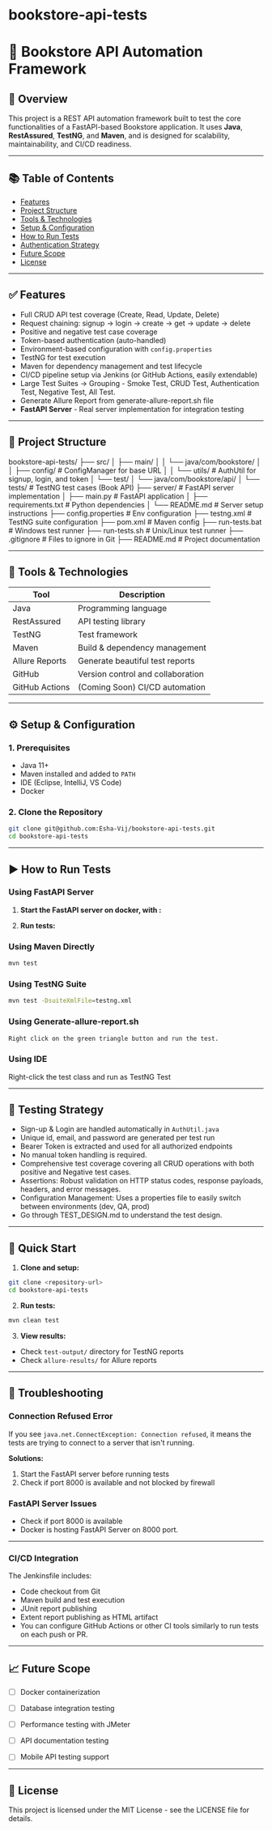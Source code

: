 # bookstore-api-tests
# 📘 Bookstore API Automation Framework


## 📝 Overview


This project is a REST API automation framework built to test the core functionalities of a FastAPI-based Bookstore application. It uses **Java**, **RestAssured**, **TestNG**, and **Maven**, and is designed for scalability, maintainability, and CI/CD readiness.


---


## 📚 Table of Contents


- [Features](#-features)
- [Project Structure](#project-structure)
- [Tools & Technologies](#tools--technologies)
- [Setup & Configuration](#setup--configuration)
- [How to Run Tests](#how-to-run-tests)
- [Authentication Strategy](#authentication-strategy)
- [Future Scope](#future-scope)
- [License](#-license)


---


## ✅ Features


- Full CRUD API test coverage (Create, Read, Update, Delete)
- Request chaining: signup → login → create → get → update → delete
- Positive and negative test case coverage
- Token-based authentication (auto-handled)
- Environment-based configuration with `config.properties`
- TestNG for test execution
- Maven for dependency management and test lifecycle
- CI/CD pipeline setup via Jenkins (or GitHub Actions, easily extendable)
- Large Test Suites → Grouping - Smoke Test, CRUD Test, Authentication Test, Negative Test, All Test.
- Generate Allure Report from generate-allure-report.sh file
- **FastAPI Server** - Real server implementation for integration testing


---


## 🧾 Project Structure


bookstore-api-tests/
├── src/
│ ├── main/
│ │ └── java/com/bookstore/
│ │ ├── config/ # ConfigManager for base URL
│ │ └── utils/ # AuthUtil for signup, login, and token
│ └── test/
│ └── java/com/bookstore/api/
│ └── tests/ # TestNG test cases (Book API)
├── server/ # FastAPI server implementation
│ ├── main.py # FastAPI application
│ ├── requirements.txt # Python dependencies
│ └── README.md # Server setup instructions
├── config.properties # Env configuration
├── testng.xml # TestNG suite configuration
├── pom.xml # Maven config
├── run-tests.bat # Windows test runner
├── run-tests.sh # Unix/Linux test runner
├── .gitignore # Files to ignore in Git
├── README.md # Project documentation


---


## 🧰 Tools & Technologies


| Tool           | Description                       |
|----------------|-----------------------------------|
| Java           | Programming language              |
| RestAssured    | API testing library               |
| TestNG         | Test framework                    |
| Maven          | Build & dependency management     |
| Allure Reports | Generate beautiful test reports   |
| GitHub         | Version control and collaboration |
| GitHub Actions | (Coming Soon) CI/CD automation    |


---


## ⚙️ Setup & Configuration


### 1. Prerequisites


- Java 11+
- Maven installed and added to `PATH`
- IDE (Eclipse, IntelliJ, VS Code)
- Docker 


### 2. Clone the Repository
```bash
git clone git@github.com:Esha-Vij/bookstore-api-tests.git
cd bookstore-api-tests
```


---


## ▶️ How to Run Tests


### Using FastAPI Server


1. **Start the FastAPI server on docker, with :**


2. **Run tests:**
### Using Maven Directly
```bash
mvn test
```


### Using TestNG Suite
```bash
mvn test -DsuiteXmlFile=testng.xml
```
### Using Generate-allure-report.sh
```bash
Right click on the green triangle button and run the test.
```


### Using IDE
Right-click the test class and run as TestNG Test


---


## 🔐 Testing Strategy


- Sign-up & Login are handled automatically in `AuthUtil.java`
- Unique id, email, and password are generated per test run
- Bearer Token is extracted and used for all authorized endpoints
- No manual token handling is required.
- Comprehensive test coverage covering all CRUD operations with both positive and Negative test cases.
- Assertions: Robust validation on HTTP status codes, response payloads, headers, and error messages.
- Configuration Management: Uses a properties file to easily switch between environments (dev, QA, prod)
- Go through TEST_DESIGN.md to understand the test design.


---


## 🚀 Quick Start


1. **Clone and setup:**
```bash
git clone <repository-url>
cd bookstore-api-tests
```


2. **Run tests:**
```bash
mvn clean test
```


3. **View results:**
- Check `test-output/` directory for TestNG reports
- Check `allure-results/` for Allure reports


---


## 🔧 Troubleshooting


### Connection Refused Error
If you see `java.net.ConnectException: Connection refused`, it means the tests are trying to connect to a server that isn't running.


**Solutions:**
1. Start the FastAPI server before running tests
2. Check if port 8000 is available and not blocked by firewall


### FastAPI Server Issues
- Check if port 8000 is available
- Docker is hosting FastAPI Server on 8000 port.


---

### CI/CD Integration

 The Jenkinsfile includes:

- Code checkout from Git
- Maven build and test execution
- JUnit report publishing
- Extent report publishing as HTML artifact
- You can configure GitHub Actions or other CI tools similarly to run tests on each push or PR.


---


## 📈 Future Scope


- [ ] Docker containerization
- [ ] Database integration testing
- [ ] Performance testing with JMeter
- [ ] API documentation testing
- [ ] Mobile API testing support


---


## 📄 License


This project is licensed under the MIT License - see the LICENSE file for details.
